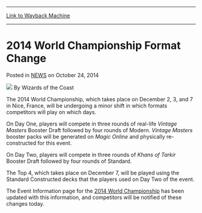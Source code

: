 
---
[Link to Wayback Machine](https://web.archive.org/web/20210502210046/https://magic.wizards.com/en/articles/archive/2014-world-championship-format-change-2014-10-24)

[_metadata_:author]:- "Wizards of the Coast"
[_metadata_:description]:- "The 2014 World Championship, which takes place on December 2, 3, and 7 in Nice, France, will be undergoing a minor shift in which formats competitors will play on which days. On Day One, players will compete in three rounds of real-life Vintage Masters Booster Draft followed by four rounds of Modern. Vintage Masters booster packs will be generated on Magic Online and"
[_metadata_:generator]:- "Drupal 7 (http://drupal.org)"
[_metadata_:node]:- "290746"
[_metadata_:publish_date]:- "2014-10-24"
[_metadata_:source]:- "div-main-content"
[_metadata_:title]:- "2014 World Championship Format Change"
[_metadata_:wayback_capture_timestamp]:- "2021-05-02 21:00:46"
[_metadata_:wayback_raw_url]:- "https://web.archive.org/web/20210502210046id_/https://magic.wizards.com/en/articles/archive/2014-world-championship-format-change-2014-10-24"
[_metadata_:wayback_url]:- "https://magic.wizards.com/en/articles/archive/2014-world-championship-format-change-2014-10-24"
---


2014 World Championship Format Change
=====================================



 Posted in [NEWS](/en/articles?source=MX_Nav2020)
 on October 24, 2014 






![](https://media.magic.wizards.com/styles/auth_small/public/images/person/wizards_author.jpg)
By Wizards of the Coast











The 2014 World Championship, which takes place on December 2, 3, and 7 in Nice, France, will be undergoing a minor shift in which formats competitors will play on which days.


On Day One, players will compete in three rounds of real-life *Vintage Masters* Booster Draft followed by four rounds of Modern. *Vintage Masters* booster packs will be generated on *Magic Online* and physically re-constructed for this event.


On Day Two, players will compete in three rounds of *Khans of Tarkir* Booster Draft followed by four rounds of Standard.


The Top 4, which takes place on December 7, will be played using the Standard Constructed decks that the players used on Day Two of the event.


The Event Information page for the [2014 World Championship](http://magic.wizards.com/en/content/fact-sheet-2014-magic-world-championship) has been updated with this information, and competitors will be notified of these changes today.








